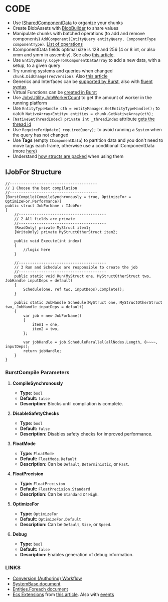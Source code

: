 # CODE

* Use [ISharedComponentData](https://docs.unity3d.com/Packages/com.unity.entities@0.1/manual/shared_component_data.html)
  to organize your chunks
* Create BlobAssets
  with [BlobBuilder](https://docs.unity3d.com/Packages/com.unity.entities@0.3/api/Unity.Entities.BlobBuilder.html) to
  share values
* Manipulate chunks with batched operations (to add and remove
  components) `AddComponent(EntityQuery entityQuery, ComponentType componentType)`. [List of operations](https://gametorrahod.com/batched-operation-on-entitymanager/)
* IComponentData fields optimal size is 128 and 256 (4 or 8 int, or also xmm and ymm in assembly). See
  also [this article](https://gametorrahod.com/analyzing-burst-generated-assemblies/).
* Use `EntityQuery.CopyFromComponentDataArray` to add a new data, with a setup, to a given query
* Try running systems and queries when changed `chunk.DidChange(reqVersion)`.
  Also [this article](https://gametorrahod.com/designing-an-efficient-system-with-version-numbers/)
* Generics and Interfaces can be [supported by Burst](https://jacksondunstan.com/articles/5516), also
  with [fluent syntax](https://jacksondunstan.com/articles/5380)
* Virtual Functions can be [created in Burst](https://jacksondunstan.com/articles/5494)
* Use [JobsUtility.JobWorkerCount](https://docs.unity3d.com/2019.3/Documentation/ScriptReference/Unity.Jobs.LowLevel.Unsafe.JobsUtility.JobWorkerCount.html) to get the amount of worker in the running platform
* Use `EntityTypeHandle cth = entityManager.GetEntityTypeHandle();` to catch `NativeArray<Entity> entities = chunk.GetNativeArray(cth);`
* `[NativeSetThreadIndex] private int _threadIndex` attribute [gets the thread id](https://docs.unity3d.com/ScriptReference/Unity.Collections.LowLevel.Unsafe.NativeSetThreadIndexAttribute.html)
* Use `RequireForUpdate(_requiredQuery);` to avoid running a `System` when the query has not changed
* Use **Tags** (empty `IComponentData`) to partition data and you don't need to move tags each frame, otherwise use a
  conditional IComponentData (more [here](https://gametorrahod.com/tag-component/amp/))
* Understand [how structs are packed](https://docs.microsoft.com/en-us/dotnet/api/system.runtime.interopservices.structlayoutattribute.pack?view=net-5.0) when using them

## IJobFor Structure

```
//---------------------------------------
// 1 Choose the best compilation
//---------------------------------------
[BurstCompile(CompileSynchronously = true, OptimizeFor = OptimizeFor.Performance)]
public struct JobForName : IJobFor
{
    //---------------------------------------
    // 2 All fields are private
    //---------------------------------------
    [ReadOnly] private MyStruct item1;
    [WriteOnly] private MyStructOtherStruct item2;

    public void Execute(int index)
    {
        //logic here
    }

    //---------------------------------------
    // 3 Run and Schedule are responsible to create the job
    //---------------------------------------
    public static void Run(MyStruct one, MyStructOtherStruct two, JobHandle inputDeps = default)
    {
        Schedule(one, ref two, inputDeps).Complete();
    }

    public static JobHandle Schedule(MyStruct one, MyStructOtherStruct two, JobHandle inputDeps = default)
    {
        var job = new JobForName()
        {
            item1 = one,
            item2 = two,
        };

        var jobHandle = job.ScheduleParallel(allNodes.Length, 8~~~~, inputDeps);
        return jobHandle;
    }    
}
```

### BurstCompile Parameters

1. **CompileSynchronously**
    - **Type:** `bool`
    - **Default:** `false`
    - **Description:** Blocks until compilation is complete.

2. **DisableSafetyChecks**
    - **Type:** `bool`
    - **Default:** `false`
    - **Description:** Disables safety checks for improved performance.

3. **FloatMode**
    - **Type:** `FloatMode`
    - **Default:** `FloatMode.Default`
    - **Description:** Can be `Default`, `Deterministic`, or `Fast`.

4. **FloatPrecision**
    - **Type:** `FloatPrecision`
    - **Default:** `FloatPrecision.Standard`
    - **Description:** Can be `Standard` or `High`.

5. **OptimizeFor**
    - **Type:** `OptimizeFor`
    - **Default:** `OptimizeFor.Default`
    - **Description:** Can be `Default`, `Size`, or `Speed`.

6. **Debug**
    - **Type:** `bool`
    - **Default:** `false`
    - **Description:** Enables generation of debug information.

### LINKS

* [Conversion (Authoring) Workflow](https://gametorrahod.com/world-system-groups-update-order-and-the-player-loop/)
* [SystemBase document](https://docs.unity3d.com/Packages/com.unity.entities@0.9/api/Unity.Entities.SystemBase.html)
* [Entities.Foreach document](https://docs.unity3d.com/Packages/com.unity.entities@0.9/manual/ecs_entities_foreach.html)
* [Ecs Extensions](https://github.com/Unity-Technologies/UnityCsReference/blob/2018.1/Runtime/Export/NativeArray/NativeArray.cs)
  from [this article](https://jacksondunstan.com/articles/4713). Also
  with [events](https://jacksondunstan.com/articles/4713)
